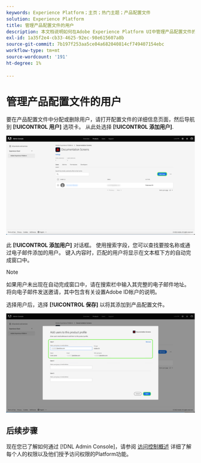 ```yaml
---
keywords: Experience Platform；主页；热门主题；产品配置文件
solution: Experience Platform
title: 管理产品配置文件的用户
description: 本文档说明如何在Adobe Experience Platform UI中管理产品配置文件的用户。
exl-id: 1a35f2e4-cb33-4625-92ec-98e615607a8b
source-git-commit: 7b197f253aa5ce04a682040814cf749407154ebc
workflow-type: tm+mt
source-wordcount: '191'
ht-degree: 1%

---
```


# 管理产品配置文件的用户

要在产品配置文件中分配或删除用户，请打开配置文件的详细信息页面，然后导航到 **[!UICONTROL 用户]** 选项卡。 从此处选择 **[!UICONTROL 添加用户]**.

![add-user](../images/add-user.png)

此 **[!UICONTROL 添加用户]** 对话框。 使用搜索字段，您可以查找要按名称或通过电子邮件添加的用户。 键入内容时，匹配的用户将显示在文本框下方的自动完成窗口中。

>[!NOTE]
>
>如果用户未出现在自动完成窗口中，请在搜索栏中输入其完整的电子邮件地址。 将向电子邮件发送邀请，其中包含有关设置Adobe ID帐户的说明。

选择用户后，选择 **[!UICONTROL 保存]** 以将其添加到产品配置文件。

![save用户](../images/save-user.png)

## 后续步骤

现在您已了解如何通过 [!DNL Admin Console]，请参阅 [访问控制概述](../home.md) 详细了解每个人的权限以及他们授予访问权限的Platform功能。
